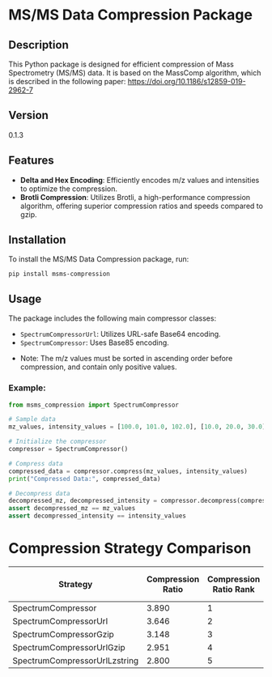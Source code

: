 # MS/MS Data Compression Package

## Description

This Python package is designed for efficient compression of Mass Spectrometry (MS/MS) data. It is based on the MassComp
algorithm, which is described in the following paper: https://doi.org/10.1186/s12859-019-2962-7


## Version

0.1.3

## Features

- **Delta and Hex Encoding**: Efficiently encodes m/z values and intensities to optimize the compression.
- **Brotli Compression**: Utilizes Brotli, a high-performance compression algorithm, offering superior compression ratios and speeds compared to gzip.

## Installation

To install the MS/MS Data Compression package, run:

```
pip install msms-compression
```

## Usage

The package includes the following main compressor classes:

- `SpectrumCompressorUrl`: Utilizes URL-safe Base64 encoding.
- `SpectrumCompressor`: Uses Base85 encoding.

* Note: The m/z values must be sorted in ascending order before compression, and contain only positive values.

### Example:

```python
from msms_compression import SpectrumCompressor

# Sample data
mz_values, intensity_values = [100.0, 101.0, 102.0], [10.0, 20.0, 30.0]

# Initialize the compressor
compressor = SpectrumCompressor()

# Compress data
compressed_data = compressor.compress(mz_values, intensity_values)
print("Compressed Data:", compressed_data)

# Decompress data
decompressed_mz, decompressed_intensity = compressor.decompress(compressed_data)
assert decompressed_mz == mz_values
assert decompressed_intensity == intensity_values
```

# Compression Strategy Comparison

| Strategy                  | Compression Ratio | Compression Ratio Rank | URL Compression Ratio | URL Compression Ratio Rank | Compression Time | Compression Time Rank | Decompression Time | Decompression Time Rank |
|---------------------------|-------------------|------------------------|-----------------------|----------------------------|------------------|-----------------------|--------------------|-------------------------|
| SpectrumCompressor        | 3.890             | 1                      | 3.299                 | 4                          | 0.081            | 5                     | 0.016              | 4                       |
| SpectrumCompressorUrl     | 3.646             | 2                      | 4.528                 | 1                          | 0.074            | 4                     | 0.013              | 2                       |
| SpectrumCompressorGzip    | 3.148             | 3                      | 2.658                 | 5                          | 0.032            | 2                     | 0.013              | 3                       |
| SpectrumCompressorUrlGzip | 2.951             | 4                      | 3.665                 | 2                          | 0.031            | 1                     | 0.012              | 1                       |
| SpectrumCompressorUrlLzstring | 2.800         | 5                      | 3.418                 | 3                          | 0.036            | 3                     | 0.170              | 5                       |

